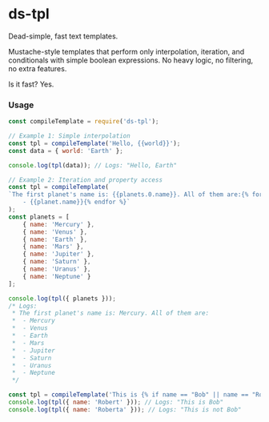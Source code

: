 # ds-tpl

Dead-simple, fast text templates.

Mustache-style templates that perform only interpolation, iteration, and conditionals
with simple boolean expressions.
No heavy logic, no filtering, no extra features.

Is it fast? Yes.

### Usage

```javascript
const compileTemplate = require('ds-tpl');

// Example 1: Simple interpolation
const tpl = compileTemplate('Hello, {{world}}');
const data = { world: 'Earth' };

console.log(tpl(data)); // Logs: "Hello, Earth"

// Example 2: Iteration and property access
const tpl = compileTemplate(
`The first planet's name is: {{planets.0.name}}. All of them are:{% for planets as planet %}
    - {{planet.name}}{% endfor %}`
);
const planets = [
    { name: 'Mercury' },
    { name: 'Venus' },
    { name: 'Earth' },
    { name: 'Mars' },
    { name: 'Jupiter' },
    { name: 'Saturn' },
    { name: 'Uranus' },
    { name: 'Neptune' }
];

console.log(tpl({ planets }));
/* Logs:
 * The first planet's name is: Mercury. All of them are:
 *  - Mercury
 *  - Venus
 *  - Earth
 *  - Mars
 *  - Jupiter
 *  - Saturn
 *  - Uranus
 *  - Neptune
 */

const tpl = compileTemplate('This is {% if name == "Bob" || name == "Robert" %}Bob{% else %}not Bob{% end %}')
console.log(tpl({ name: 'Robert' })); // Logs: "This is Bob"
console.log(tpl({ name: 'Roberta' })); // Logs: "This is not Bob"
```
